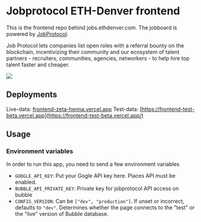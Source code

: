 # Jobprotocol ETH-Denver frontend

This is the frontend repo behind jobs.ethdenver.com.
The jobboard is powered by [JobProtocol](https://www.jobprotocol.com).

Job Protocol lets companies list open roles with a referral bounty on the blockchain, incentivizing their community and our ecosystem of talent partners - recruiters, communities, agencies, networkers - to help hire top talent faster and cheaper.

![](https://uploads-ssl.webflow.com/624328d75b9d60a4652c67d5/624328d75b9d605b1c2c68f5_Group%2520228-p-500.png)


## Deployments
Live-data: [frontend-zeta-henna.vercel.app](frontend-zeta-henna.vercel.app)
Test-data: [https://frontend-test-beta.vercel.app](https://frontend-test-beta.vercel.app/)

## Usage
### Environment variables
In order to run this app, you need to send a few environment variables
- `GOOGLE_API_KEY`: Put your Gogle API key here. Places API must be enabled.
- `BUBBLE_API_PRIVATE_KEY`: Private key for jobprotocol API access on bubble
- `CONFIG_VERSION`: Can be `["dev", "production"]`. If unset or incorrect, defaults to `"dev"`. Determines whether the page connects to the "test" or the "live" version of Bubble database.
